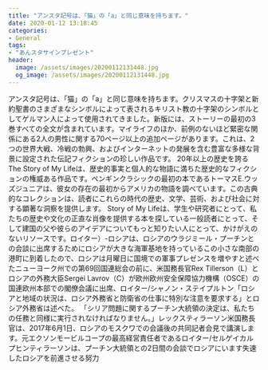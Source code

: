 ```yaml
---
title: "アンスタ記号は、「猫」の「a」と同じ意味を持ちます。"
date: 2020-01-12 13:18:45
categories:
- General
tags:
- "あんスタサインプレゼント"
header:
  image: /assets/images/20200112131448.jpg
  og_image: /assets/images/20200112131448.jpg
---
```


アンスタ記号は、「猫」の「a」と同じ意味を持ちます。クリスマスの十字架と新約聖書のさまざまなシンボルによって表されるキリスト教の十字架のシンボルとしてゲルマン人によって使用されてきました。新版には、ストーリーの最初の3巻すべての全文が含まれています。マイライフのほか、前例のないほど緊密な関係にある2人の男性に関する70ページ以上の追加ページがあります。これは、2つの世界大戦、冷戦の勃興、およびインターネットの発展を含む豊富な多様な背景に設定された伝記フィクションの珍しい作品です。 20年以上の歴史を誇るThe Story of My Lifeは、歴史的事実と個人的な物語に満ちた歴史的なフィクションの権威ある作品です。ペンギンクラシックの最初の本であるトーマスE.ウッズジュニアは、彼女の存在の最初からアメリカの物語を調べています。この古典的なコレクションは、読者にこれらの時代の歴史、文学、芸術、および社会に対する顕著な洞察を提供します。 Story of My Lifeは、学生や研究者にとって、私たちの歴史や文化の正直な肖像を提供する本を探している一般読者にとって、そして建国の父や彼らのアイデアについてもっと知りたい人にとって、かけがえのないリソースです。ロイター）-ロシアは、ロシアのウラジミール・プーチンとの会談に出席するためにロシアが大きな海軍基地を持っているこの小さな南部の港町に到着したので、ロシアは月曜日に国境での軍事プレゼンスを増やすと述べたニューヨーク州での第69回国連総会の前に、米国務長官Rex Tillerson（L）とロシアの外務大臣Sergei Lavrov（C）が欧州欧州安全保障協力機構（OSCE）の国連欧州本部での閣僚会議に出席、ロイター/シャノン・ステイプルトン「ロシアと地域の状況は、ロシア外務省と防衛省の仕事に特別な注意を要求する」とロシア外務省は述べた。 「シリア問題に関するプーチン大統領の決定は、私たちの任務と同様に実行されなければなりません。」レックスティラーソン米国務長官は、2017年6月1日、ロシアのモスクワでの会議後の共同記者会見で講演します。元エクソンモービルコープの最高経営責任者であるロイター/セルゲイカルプヒンティラーソンは、プーチン大統領との2日間の会談でロシアにいます失速したロシアを前進させる努力
